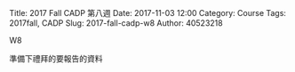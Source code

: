 Title: 2017 Fall CADP 第八週
Date: 2017-11-03 12:00
Category: Course
Tags: 2017fall, CADP
Slug: 2017-fall-cadp-w8
Author: 40523218


W8
<!-- PELICAN_END_SUMMARY -->


準備下禮拜的要報告的資料
